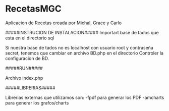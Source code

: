 # RecetasMGC
Aplicacion de Recetas creada por Michal, Grace y Carlo


#####INSTRUCION DE INSTALACION#####
Importart base de tados que esta en el  directorio sql

Si nuestra base de tados no es localhost con usuario root y contraseña secret, tenemos que cambiar en archivo BD.php en el directorio Controler la configuracion de BD.


#####RUN#####

Archivo index.php

#####LIBRERIAS#####

Librerias externas que utilizamos son:
-fpdf para generar los PDF
-amcharts para generar los grafos/charts

